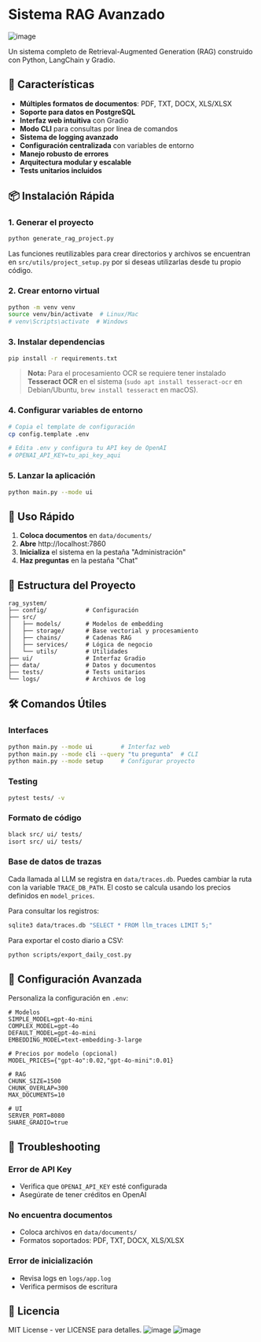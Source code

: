 # Sistema RAG Avanzado
![image](https://github.com/user-attachments/assets/18a05e72-63bc-4ba0-8940-d4012af75a8e)

Un sistema completo de Retrieval-Augmented Generation (RAG) construido con Python, LangChain y Gradio.

## 🚀 Características

- **Múltiples formatos de documentos**: PDF, TXT, DOCX, XLS/XLSX
- **Soporte para datos en PostgreSQL**
- **Interfaz web intuitiva** con Gradio
- **Modo CLI** para consultas por línea de comandos
- **Sistema de logging avanzado**
- **Configuración centralizada** con variables de entorno
- **Manejo robusto de errores**
- **Arquitectura modular y escalable**
- **Tests unitarios incluidos**

## 📦 Instalación Rápida

### 1. Generar el proyecto
```bash
python generate_rag_project.py
```
Las funciones reutilizables para crear directorios y archivos se
encuentran en `src/utils/project_setup.py` por si deseas utilizarlas
desde tu propio código.

### 2. Crear entorno virtual
```bash
python -m venv venv
source venv/bin/activate  # Linux/Mac
# venv\Scripts\activate  # Windows
```

### 3. Instalar dependencias
```bash
pip install -r requirements.txt
```

> **Nota:** Para el procesamiento OCR se requiere tener instalado **Tesseract OCR** en el sistema (`sudo apt install tesseract-ocr` en Debian/Ubuntu, `brew install tesseract` en macOS).

### 4. Configurar variables de entorno
```bash
# Copia el template de configuración
cp config.template .env

# Edita .env y configura tu API key de OpenAI
# OPENAI_API_KEY=tu_api_key_aqui
```

### 5. Lanzar la aplicación
```bash
python main.py --mode ui
```

## 🎯 Uso Rápido

1. **Coloca documentos** en `data/documents/`
2. **Abre** http://localhost:7860
3. **Inicializa** el sistema en la pestaña "Administración"
4. **Haz preguntas** en la pestaña "Chat"

## 📁 Estructura del Proyecto

```
rag_system/
├── config/           # Configuración
├── src/
│   ├── models/       # Modelos de embedding
│   ├── storage/      # Base vectorial y procesamiento
│   ├── chains/       # Cadenas RAG
│   ├── services/     # Lógica de negocio
│   └── utils/        # Utilidades
├── ui/               # Interfaz Gradio
├── data/             # Datos y documentos
├── tests/            # Tests unitarios
└── logs/             # Archivos de log
```

## 🛠️ Comandos Útiles

### Interfaces
```bash
python main.py --mode ui        # Interfaz web
python main.py --mode cli --query "tu pregunta"  # CLI
python main.py --mode setup     # Configurar proyecto
```

### Testing
```bash
pytest tests/ -v
```

### Formato de código
```bash
black src/ ui/ tests/
isort src/ ui/ tests/
```

### Base de datos de trazas
Cada llamada al LLM se registra en `data/traces.db`. Puedes cambiar la ruta con la variable `TRACE_DB_PATH`. El costo se calcula usando los precios definidos en `model_prices`.

Para consultar los registros:
```bash
sqlite3 data/traces.db "SELECT * FROM llm_traces LIMIT 5;"
```

Para exportar el costo diario a CSV:
```bash
python scripts/export_daily_cost.py
```

## 🔧 Configuración Avanzada

Personaliza la configuración en `.env`:

```env
# Modelos
SIMPLE_MODEL=gpt-4o-mini
COMPLEX_MODEL=gpt-4o
DEFAULT_MODEL=gpt-4o-mini
EMBEDDING_MODEL=text-embedding-3-large

# Precios por modelo (opcional)
MODEL_PRICES={"gpt-4o":0.02,"gpt-4o-mini":0.01}

# RAG
CHUNK_SIZE=1500
CHUNK_OVERLAP=300
MAX_DOCUMENTS=10

# UI
SERVER_PORT=8080
SHARE_GRADIO=true
```

## 🐛 Troubleshooting

### Error de API Key
- Verifica que `OPENAI_API_KEY` esté configurada
- Asegúrate de tener créditos en OpenAI

### No encuentra documentos
- Coloca archivos en `data/documents/`
- Formatos soportados: PDF, TXT, DOCX, XLS/XLSX

### Error de inicialización
- Revisa logs en `logs/app.log`
- Verifica permisos de escritura

## 📝 Licencia

MIT License - ver LICENSE para detalles.
![image](https://github.com/user-attachments/assets/8b4079ef-83f8-43d4-8b1f-6d4411c837cd)
![image](https://github.com/user-attachments/assets/a7684860-7773-43fc-8287-336298720e8e)


